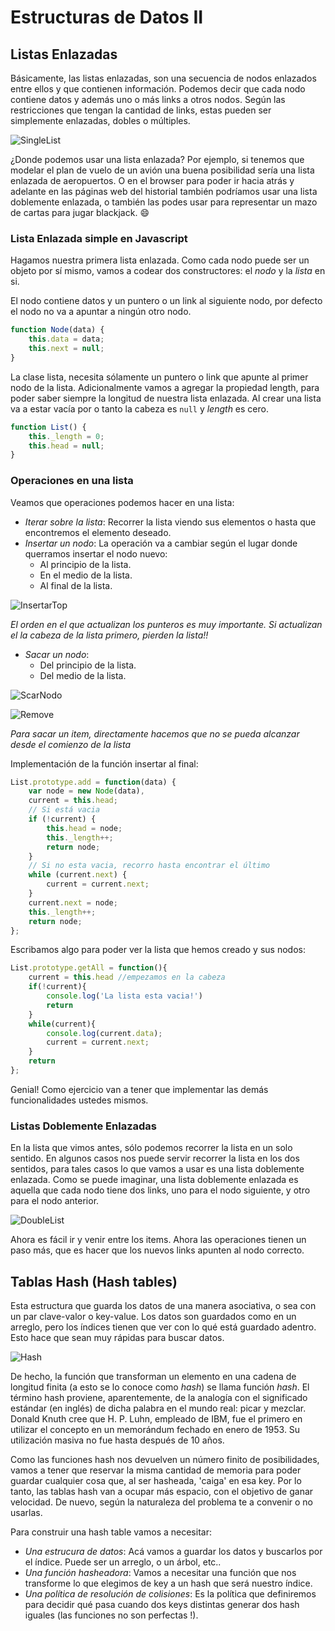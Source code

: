 # Estructuras de Datos II

## Listas Enlazadas

Básicamente, las listas enlazadas, son una secuencia de nodos enlazados entre ellos y que contienen información. Podemos decir que cada nodo contiene datos y además uno o más links a otros nodos. Según las restricciones que tengan la cantidad de links, estas pueden ser simplemente enlazadas, dobles o múltiples.

![SingleList](./img/singlelist.png)

¿Donde podemos usar una lista enlazada? Por ejemplo, si tenemos que modelar el plan de vuelo de un avión una buena posibilidad sería una lista enlazada de aeropuertos. O en el browser para poder ir hacia atrás y adelante en las páginas web del historial también podríamos usar una lista doblemente enlazada, o también las podes usar para representar un mazo de cartas para jugar blackjack. :smile:

### Lista Enlazada simple en Javascript

Hagamos nuestra primera lista enlazada.
Como cada nodo puede ser un objeto por sí mismo, vamos a codear dos constructores: el _nodo_ y la _lista_ en si.


El nodo contiene datos y un puntero o un link al siguiente nodo, por defecto el nodo no va a apuntar a ningún otro nodo.
```javascript
function Node(data) {
    this.data = data;
    this.next = null;
}
```
La clase lista, necesita sólamente un puntero o link que apunte al primer nodo de la lista. Adicionalmente vamos a agregar la propiedad length, para poder saber siempre la longitud de nuestra lista enlazada. Al crear una lista va a estar vacía por o tanto la cabeza es `null` y _length_ es cero.

```javascript
function List() {
    this._length = 0;
    this.head = null;
}
```

### Operaciones en una lista

Veamos que operaciones podemos hacer en una lista:

* _Iterar sobre la lista_: Recorrer la lista viendo sus elementos o hasta que encontremos el elemento deseado.
* _Insertar un nodo_: La operación va a cambiar según el lugar donde querramos insertar el nodo nuevo:
    * Al principio de la lista.
    * En el medio de la lista.
    * Al final de la lista.

![InsertarTop](./img/listAdd.gif)

_El orden en el que actualizan los punteros es muy importante. Si actualizan el la cabeza de la lista primero, pierden la lista!!_

* _Sacar un nodo_:
    * Del principio de la lista.
    * Del medio de la lista.

![ScarNodo](./img/listaRemove.gif)


![Remove](./img/listaRemove.png)

_Para sacar un item, directamente hacemos que no se pueda alcanzar desde el comienzo de la lista_

Implementación de la función insertar al final:

```javascript
List.prototype.add = function(data) {
    var node = new Node(data),
    current = this.head;
    // Si está vacia
    if (!current) {
        this.head = node;
        this._length++;
        return node;
    }
    // Si no esta vacia, recorro hasta encontrar el último
    while (current.next) {
        current = current.next;
    }
    current.next = node;
    this._length++;
    return node;
};
```

Escribamos algo para poder ver la lista que hemos creado y sus nodos:

```javascript
List.prototype.getAll = function(){
    current = this.head //empezamos en la cabeza
    if(!current){
        console.log('La lista esta vacia!')
        return
    }
    while(current){
        console.log(current.data);
        current = current.next;
    }
    return
};
```

Genial! Como ejercicio van a tener que implementar las demás funcionalidades ustedes mismos.


### Listas Doblemente Enlazadas

En la lista que vimos antes, sólo podemos recorrer la lista en un solo sentido. En algunos casos nos puede servir recorrer la lista en los dos sentidos, para tales casos lo que vamos a usar es una lista doblemente enlazada.
Como se puede imaginar, una lista doblemente enlazada es aquella que cada nodo tiene dos links, uno para el nodo siguiente, y otro para el nodo anterior.

![DoubleList](./img/doueblelist.png)

Ahora es fácil ir y venir entre los items. Ahora las operaciones tienen un paso más, que es hacer que los nuevos links apunten al nodo correcto.

## Tablas Hash (Hash tables)

Esta estructura que guarda los datos de una manera asociativa, o sea con un par clave-valor o key-value. Los datos son guardados como en un arreglo, pero los índices tienen que ver con lo qué está guardado adentro. Esto hace que sean muy rápidas para buscar datos.

![Hash](./img/hashfunction.png)

De hecho, la función que transforman un elemento en una cadena de longitud finita (a esto se lo conoce como _hash_) se llama función _hash_. El término hash proviene, aparentemente, de la analogía con el significado estándar (en inglés) de dicha palabra en el mundo real: picar y mezclar. Donald Knuth cree que H. P. Luhn, empleado de IBM, fue el primero en utilizar el concepto en un memorándum fechado en enero de 1953. Su utilización masiva no fue hasta después de 10 años.

Como las funciones hash nos devuelven un número finito de posibilidades, vamos a tener que reservar la misma cantidad de memoria para poder guardar cualquier cosa que, al ser hasheada, 'caiga' en esa key. Por lo tanto, las tablas hash van a ocupar más espacio, con el objetivo de ganar velocidad. De nuevo, según la naturaleza del problema te a convenir o no usarlas.

Para construir una hash table vamos a necesitar:
    
* _Una estrucura de datos_:  Acá vamos a guardar los datos y buscarlos por el índice. Puede ser un arreglo, o un árbol, etc..
* _Una función hasheadora_: Vamos a necesitar una función que nos transforme lo que elegimos de key a un hash que será nuestro índice.
* _Una política de resolución de colisiones_: Es la política que definiremos para decidir qué pasa cuando dos keys distintas generar dos hash iguales (las funciones no son perfectas !).

